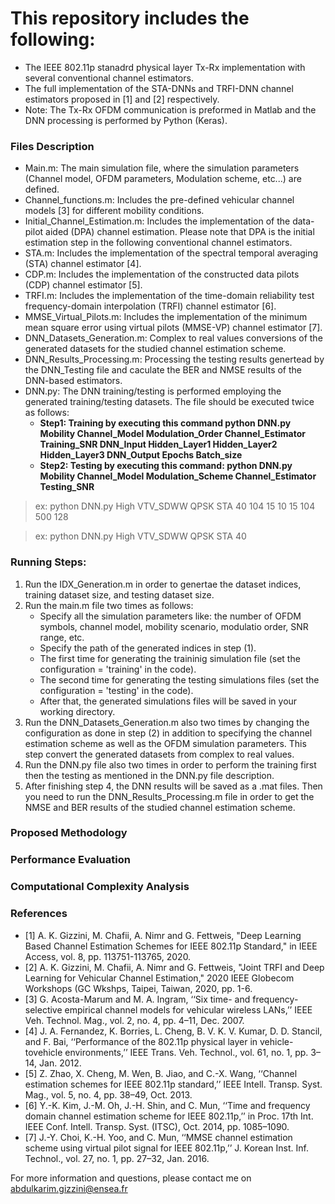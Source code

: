 
# This repository includes the following:
- The IEEE 802.11p stanadrd physical layer Tx-Rx implementation with several conventional channel estimators.
- The full implementation of the STA-DNNs and TRFI-DNN channel estimators proposed in [1] and [2] respectively.
- Note: The Tx-Rx OFDM communication is preformed in Matlab and the DNN processing is performed by Python (Keras).

### Files Description 
- Main.m: The main simulation file, where the simulation parameters (Channel model, OFDM parameters, Modulation scheme, etc...) are defined. 
- Channel_functions.m: Includes the pre-defined vehicular channel models [3] for different mobility conditions.
- Initial_Channel_Estimation.m: Includes the implementation of the data-pilot aided (DPA) channel estimation. Please note that DPA is the initial            estimation step in the following conventional channel estimators.
- STA.m: Includes the implementation of the spectral temporal averaging (STA) channel estimator [4].
- CDP.m: Includes the implementation of the constructed data pilots (CDP) channel estimator [5].
- TRFI.m: Includes the implementation of the time-domain reliability test frequency-domain interpolation (TRFI) channel estimator [6].
- MMSE_Virtual_Pilots.m: Includes the implementation of the minimum mean square error using virtual pilots (MMSE-VP) channel estimator [7].
- DNN_Datasets_Generation.m: Complex to real values conversions of the generated datasets for the studied channel estimation scheme. 
- DNN_Results_Processing.m: Processing the testing results genertead by the DNN_Testing file and caculate the BER and NMSE results of the DNN-based estimators.
- DNN.py: The DNN training/testing is performed employing the generated training/testing datasets. The file should be executed twice as follows:
	- **Step1: Training by executing this command python DNN.py  Mobility Channel_Model Modulation_Order Channel_Estimator Training_SNR DNN_Input Hidden_Layer1 Hidden_Layer2 Hidden_Layer3 DNN_Output Epochs Batch_size**
	- **Step2: Testing by executing this command: python DNN.py  Mobility Channel_Model Modulation_Scheme Channel_Estimator Testing_SNR** 
> ex: python DNN.py  High VTV_SDWW QPSK STA 40 104 15 10 15 104 500 128

> ex: python DNN.py High VTV_SDWW QPSK STA 40
		
### Running Steps:
1. Run the IDX_Generation.m in order to genertae the dataset indices, training dataset size, and testing dataset size.
2. Run the main.m file two times as follows:
	- Specify all the simulation parameters like: the number of OFDM symbols, channel model, mobility scenario, modulatio order, SNR range, etc.
	- Specify the path of the generated indices in step (1).
	- The first time for generating the traininig simulation file (set the configuration = 'training' in the code).
	- The second time for generating the testing simulations files (set the configuration = 'testing' in the code).
	- After that, the generated simulations files will be saved in your working directory.
3. Run the DNN_Datasets_Generation.m also two times by changing the configuration as done in step (2) in addition to specifying the channel estimation scheme as well as the OFDM simulation parameters. This step convert the generated datasets from complex to real values.
4. Run the DNN.py file also two times in order to perform the training first then the testing as mentioned in the DNN.py file description.
5. After finishing step 4, the DNN results will be saved as a .mat files. Then you need to run the DNN_Results_Processing.m file in order to get the NMSE and BER results of the studied channel estimation scheme.

### Proposed Methodology

### Performance Evaluation 

### Computational Complexity Analysis 

### References
- [1] A. K. Gizzini, M. Chafii, A. Nimr and G. Fettweis, "Deep Learning Based Channel Estimation Schemes for IEEE 802.11p Standard," in IEEE Access, vol. 8, pp. 113751-113765, 2020.
- [2] A. K. Gizzini, M. Chafii, A. Nimr and G. Fettweis, "Joint TRFI and Deep Learning for Vehicular Channel Estimation," 2020 IEEE Globecom Workshops (GC Wkshps, Taipei, Taiwan, 2020, pp. 1-6.
- [3] G. Acosta-Marum and M. A. Ingram, ‘‘Six time- and frequency-selective empirical channel models for vehicular wireless LANs,’’ IEEE Veh. Technol. Mag., vol. 2, no. 4, pp. 4–11, Dec. 2007.
- [4] J. A. Fernandez, K. Borries, L. Cheng, B. V. K. V. Kumar, D. D. Stancil, and F. Bai, ‘‘Performance of the 802.11p physical layer in vehicle-tovehicle environments,’’ IEEE Trans. Veh. Technol., vol. 61, no. 1, pp. 3–14, Jan. 2012.
- [5] Z. Zhao, X. Cheng, M. Wen, B. Jiao, and C.-X. Wang, ‘‘Channel estimation schemes for IEEE 802.11p standard,’’ IEEE Intell. Transp. Syst. Mag., vol. 5, no. 4, pp. 38–49, Oct. 2013.
- [6] Y.-K. Kim, J.-M. Oh, J.-H. Shin, and C. Mun, ‘‘Time and frequency domain channel estimation scheme for IEEE 802.11p,’’ in Proc. 17th Int. 
IEEE Conf. Intell. Transp. Syst. (ITSC), Oct. 2014, pp. 1085–1090.
- [7] J.-Y. Choi, K.-H. Yoo, and C. Mun, ‘‘MMSE channel estimation scheme using virtual pilot signal for IEEE 802.11p,’’ J. Korean Inst. Inf. Technol., vol. 27, no. 1, pp. 27–32, Jan. 2016. 


For more information and questions, please contact me on abdulkarim.gizzini@ensea.fr
